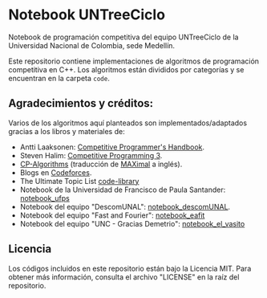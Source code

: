 # Notebook UNTreeCiclo

Notebook de programación competitiva del equipo UNTreeCiclo de la Universidad Nacional de Colombia, sede Medellín.

Este repositorio contiene implementaciones de algoritmos de programación competitiva en C++. Los algoritmos están divididos por categorías y se encuentran en la carpeta `code`.

## Agradecimientos y créditos:

Varios de los algoritmos aquí planteados son implementados/adaptados gracias a los libros y materiales de:

* Antti Laaksonen: [Competitive Programmer's Handbook](https://cses.fi/book/).
* Steven Halim: [Competitive Programming 3](http://cpbook.net/).
* [CP-Algorithms](https://cp-algorithms.com/) (traducción de [MAXimal](http://e-maxx.ru/algo/) a inglés).
* Blogs en [Codeforces](http://codeforces.com/).
* The Ultimate Topic List [code-library](https://github.com/ShahjalalShohag/code-library)
* Notebook de la Universidad de Francisco de Paula Santander: [notebook_ufps](https://github.com/ProgramacionCompetitivaUFPS/notebook)
* Notebook del equipo "DescomUNAL": [notebook_descomUNAL](https://github.com/ahoraSoyPeor/notebook_descomUNAL).
* Notebook del equipo "Fast and Fourier": [notebook_eafit](https://github.com/scanof/Competitive-Programming-Notebook)
* Notebook del equipo "UNC - Gracias Demetrio": [notebook_el_vasito](https://github.com/mhunicken/icpc-team-notebook-el-vasito)

## Licencia

Los códigos incluidos en este repositorio están bajo la Licencia MIT. Para obtener más información, consulta el archivo "LICENSE" en la raíz del repositorio.
